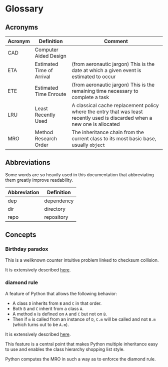 <!-- This file is part of the open-lmake distribution (git@github.com:cesar-douady/open-lmake.git)-->
<!-- Copyright (c) 2023-2025 Doliam-->
<!-- This program is free software: you can redistribute/modify under the terms of the GPL-v3 (https://www.gnu.org/licenses/gpl-3.0.html).-->
<!-- This program is distributed WITHOUT ANY WARRANTY, without even the implied warranty of MERCHANTABILITY or FITNESS FOR A PARTICULAR PURPOSE.-->

# Glossary

## Acronyms

| Acronym | Definition                | Comment                                                                                                                    |
|---------|---------------------------|----------------------------------------------------------------------------------------------------------------------------|
| CAD     | Computer Aided Design     |                                                                                                                            |
| ETA     | Estimated Time of Arrival | (from aeronautic jargon) This is the date at which a given event is estimated to occur                                     |
| ETE     | Estimated Time Enroute    | (from aeronautic jargon) This is the remaining time necessary to complete a task                                           |
| LRU     | Least Recently Used       | A classical cache replacement policy where the entry that was least recently used is discarded when a new one is allocated |
| MRO     | Method Research Order     | The inheritance chain from the current class to its most basic base, usually `object`                                      |

## Abbreviations

Some words are so heavily used in this documentation that abbreviating them greatly improve readability.

| Abbreviation | Definition |
|--------------|------------|
| dep          | dependency |
| dir          | directory  |
| repo         | repository |

## Concepts

### Birthday paradox

This is a wellknown counter intuitive problem linked to checksum collision.

It is extensively described [here](https://en.wikipedia.org/wiki/Birthday_problem).

### diamond rule

A feature of Python that allows the following behavior:

- A class `D` inherits from `B` and `C` in that order.
- Both `B` and `C` inherit from a class `A`.
- A method `m` is defined on `A` and `C` but not on `B`.
- Then if `m` is called from an instance of `D`, `C.m` will be called and not `B.m` (which turns out to be `A.m`).

It is extensively described [here](https://docs.python.org/3.12/whatsnew/2.2.html#multiple-inheritance-the-diamond-rule).

This feature is a central point that makes Python multiple inheritance easy to use and enables the class hierarchy shopping list style.

Python computes the MRO in such a way as to enforce the diamond rule.
